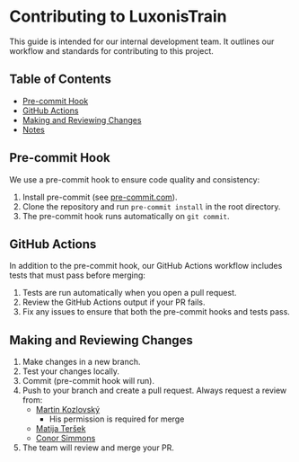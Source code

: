 # Contributing to LuxonisTrain

This guide is intended for our internal development team.
It outlines our workflow and standards for contributing to this project.

## Table of Contents

- [Pre-commit Hook](#pre-commit-hook)
- [GitHub Actions](#github-actions)
- [Making and Reviewing Changes](#making-and-reviewing-changes)
- [Notes](#notes)

## Pre-commit Hook

We use a pre-commit hook to ensure code quality and consistency:

1. Install pre-commit (see [pre-commit.com](https://pre-commit.com/#install)).
1. Clone the repository and run `pre-commit install` in the root directory.
1. The pre-commit hook runs automatically on `git commit`.

## GitHub Actions

In addition to the pre-commit hook, our GitHub Actions workflow includes tests that must pass before merging:

1. Tests are run automatically when you open a pull request.
1. Review the GitHub Actions output if your PR fails.
1. Fix any issues to ensure that both the pre-commit hooks and tests pass.

## Making and Reviewing Changes

1. Make changes in a new branch.
1. Test your changes locally.
1. Commit (pre-commit hook will run).
1. Push to your branch and create a pull request. Always request a review from:
   - [Martin Kozlovský](https://github.com/kozlov721)
     - His permission is required for merge
   - [Matija Teršek](https://github.com/tersekmatija)
   - [Conor Simmons](https://github.com/conorsim)
1. The team will review and merge your PR.
